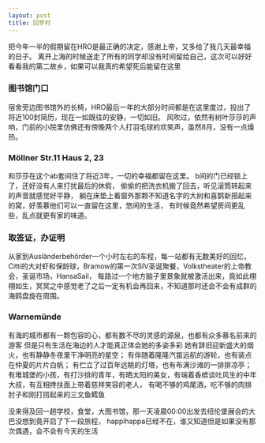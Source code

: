 ```yaml
---
layout: post
title: 回罗村
---
```


把今年一半的假期留在HRO是最正确的决定，感谢上帝，又多给了我几天最幸福的日子。
离开上海的时候送走了所有的同学却没有时间留给自己，这次可以好好看看我的第二故乡，如果可以我真的希望死后能留在这里

### 图书馆门口
宿舍旁边图书馆外的长椅，HRO最后一年的大部分时间都是在这里度过，投出了将近100封简历，现在一如既往的安静，一切如旧。
风吹过，依然有树叶莎莎的声响，门前的小院里仿佛还有傍晚两个人打羽毛球的欢笑声，虽然8月，没有一点燥热。

### Möllner Str.11 Haus 2, 23
和莎莎在这个ab套间住了将近3年，一切的幸福都留在这里。
b间的门已经锁上了，还好没有人来打扰最后的休假，
偷偷的把洗衣机搬了回去，听见滚筒转起来的声音就感觉好平静，
躺在床垫上看窗外那颗不知道名字的大树和喜鹊新搭起来的窝，好羡慕他们可以一直留在这里，悠闲的生活，
有时候竟然希望房间更乱些，乱点就更有家的味道。

### 取签证，办证明
从家到Ausländerbehörder一个小时左右的车程，每一站都有无数美好的回忆，
Citti的大对虾和保龄球，Bramow的第一次SIV圣诞聚餐，Volkstheater的上帝教会，圣诞市场，HansaSail，
每路过一个地方脑子里景象就被激活出来，竟如此栩栩如生，冥冥之中感觉老了之后一定有机会再回来，不知道那时还会不会有成群的海鸥盘旋在周围。

### Warnemünde
有海的城市都有一颗包容的心，都有数不尽的灵感的源泉，也都有众多慕名前来的游客
但是只有生活在海边的人才能真正体会她的多姿多彩
她有辞旧迎新盛大的烟火，也有静静冬夜里干净明亮的星空；
有伴随着隆隆汽笛远航的游轮，也有装点在仲夏的片片白帆；
有伫立了过百年远眺的灯塔，也有布满沙滩的一排排凉亭；
有堆城堡的小孩，有打沙排的青年，有晒太阳的美女，有端着香槟谈吐风生的中年大叔，有互相搀扶面上带着慈祥笑容的老人，
有喝不够的鸡尾酒，吃不够的肉排肘子和刚打捞起来的三文鱼鳕鱼

没来得及回一趟学校，食堂，大图书馆，那一天凌晨00:00出发去纽伦堡展会的大巴没想到竟开启了下一段旅程，
happihappa已经不在，谁又知道但是如果没有那次偶遇，会不会有今天的生活
